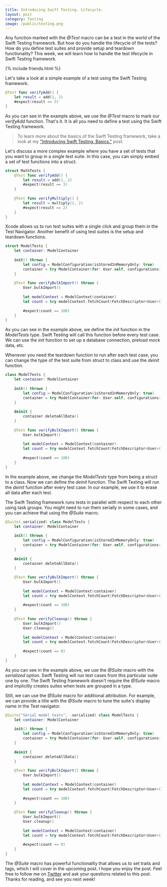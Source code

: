 ```yaml
---
title: Introducing Swift Testing. Lifecycle.
layout: post
category: Testing
image: /public/testing.png
---
```


Any function marked with the *@Test* macro can be a test in the world of the Swift Testing framework. But how do you handle the lifecycle of the tests? How do you define test suites and provide setup and teardown functionality? This week, we will learn how to handle the test lifecycle in Swift Testing framework.

{% include friends.html %}

Let's take a look at a simple example of a test using the Swift Testing framework.

```swift
@Test func verifyAdd() {
    let result = add(1, 2)
    #expect(result == 3)
}
```

As you can see in the example above, we use the *@Test* macro to mark our *verifyAdd* function. That's it. It is all you need to define a test using the Swift Testing framework.

> To learn more about the basics of the Swift Testing framework, take a look at my ["Introducing Swift Testing. Basics."](/2024/10/22/introducing-swift-testing-basics/) post.

Let's discuss a more complex example where you have a set of tests that you want to group in a single test suite. In this case, you can simply embed a set of test functions into a struct.

```swift
struct MathTests {
    @Test func verifyAdd() {
        let result = add(1, 2)
        #expect(result == 3)
    }
    
    @Test func verifyMultiply() {
        let result = multiply(1, 2)
        #expect(result == 2)
    }
}
```

Xcode allows us to run test suites with a single click and group them in the Test Navigator. Another benefit of using test suites is the setup and teardown functions.

```swift
struct ModelTests {
    let container: ModelContainer
    
    init() throws {
        let config = ModelConfiguration(isStoredInMemoryOnly: true)
        container = try ModelContainer(for: User.self, configurations: config)
    }
    
    @Test func verifyBulkImport() throws {
        User.bulkImport()
        
        let modelContext = ModelContext(container)
        let count = try modelContext.fetchCount(FetchDescriptor<User>())
        
        #expect(count == 100)
    }
}
```

As you can see in the example above, we define the *init* function in the *ModelTests* type. Swift Testing will call this function before every test case. We can use the *init* function to set up a database connection, preload mock data, etc.

Whenever you need the teardown function to run after each test case, you can change the type of the test suite from struct to class and use the *deinit* function.

```swift
class ModelTests {
    let container: ModelContainer
    
    init() throws {
        let config = ModelConfiguration(isStoredInMemoryOnly: true)
        container = try ModelContainer(for: User.self, configurations: config)
    }
    
    deinit {
        container.deleteAllData()
    }
    
    @Test func verifyBulkImport() throws {
        User.bulkImport()
        
        let modelContext = ModelContext(container)
        let count = try modelContext.fetchCount(FetchDescriptor<User>())
        
        #expect(count == 100)
    }
}

```

In the example above, we change the *ModelTests* type from being a struct to a class. Now we can define the *deinit* function. The Swift Testing will run the *deinit* function after every test case. In our example, we use it to erase all data after each test.


The Swift Testing framework runs tests in parallel with respect to each other using task groups. You might need to run them serially in some cases, and you can achieve that using the *@Suite* macro.

```swift
@Suite(.serialized) class ModelTests {
    let container: ModelContainer
    
    init() throws {
        let config = ModelConfiguration(isStoredInMemoryOnly: true)
        container = try ModelContainer(for: User.self, configurations: config)
    }
    
    deinit {
        container.deleteAllData()
    }
    
    @Test func verifyBulkImport() throws {
        User.bulkImport()
        
        let modelContext = ModelContext(container)
        let count = try modelContext.fetchCount(FetchDescriptor<User>())
        
        #expect(count == 100)
    }
    
    @Test func verifyCleanup() throws {
        User.bulkImport()
        User.cleanup()
        
        let modelContext = ModelContext(container)
        let count = try modelContext.fetchCount(FetchDescriptor<User>())
        
        #expect(count == 0)
    }
}
```

As you can see in the example above, we use the *@Suite* macro with the *serialized* option. Swift Testing will run test cases from this particular suite one by one. The Swift Testing framework doesn't require the *@Suite* macro and implicitly creates suites when tests are grouped in a type.

Still, we can use the *@Suite* macro for additional attribution. For example, we can provide a title with the *@Suite* macro to tune the suite's display name in the Test navigator.

```swift
@Suite("Serial model tests", .serialized) class ModelTests {
    let container: ModelContainer
    
    init() throws {
        let config = ModelConfiguration(isStoredInMemoryOnly: true)
        container = try ModelContainer(for: User.self, configurations: config)
    }
    
    deinit {
        container.deleteAllData()
    }
    
    @Test func verifyBulkImport() throws {
        User.bulkImport()
        
        let modelContext = ModelContext(container)
        let count = try modelContext.fetchCount(FetchDescriptor<User>())
        
        #expect(count == 100)
    }
    
    @Test func verifyCleanup() throws {
        User.bulkImport()
        User.cleanup()
        
        let modelContext = ModelContext(container)
        let count = try modelContext.fetchCount(FetchDescriptor<User>())
        
        #expect(count == 0)
    }
}
```

The *@Suite* macro has powerful functionality that allows us to set traits and tags, which I will cover in the upcoming post. I hope you enjoy the post. Feel free to follow me on [Twitter](https://twitter.com/mecid) and ask your questions related to this post. Thanks for reading, and see you next week!
